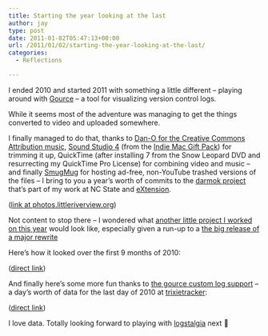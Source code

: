 ```yaml
---
title: Starting the year looking at the last
author: jay
type: post
date: 2011-01-02T05:47:13+00:00
url: /2011/01/02/starting-the-year-looking-at-the-last/
categories:
  - Reflections

---
```

I ended 2010 and started 2011 with something a little different &#8211; playing around with [Gource][1] &#8211; a tool for visualizing version control logs.

While it seems most of the adventure was managing to get the things converted to video and uploaded somewhere.

I finally managed to do that, thanks to [Dan-O for the Creative Commons Attribution music][2], [Sound Studio 4][3] (from the [Indie Mac Gift Pack][4]) for trimming it up, QuickTime (after installing 7 from the Snow Leopard DVD and resurrecting my QuickTime Pro License) for combining video and music &#8211; and finally [SmugMug][5] for hosting ad-free, non-YouTube trashed versions of the files &#8211; I bring to you a year’s worth of commits to the [darmok project][6] that’s part of my work at NC State and [eXtension][7].

([link at photos.littleriverview.org][8])

Not content to stop there &#8211; I wondered what [another little project I worked on this year][9] would look like, especially given a run-up to a [the big release of a major rewrite][10]

Here’s how it looked over the first 9 months of 2010:

([direct link][11])

And finally here’s some more fun thanks to [the gource custom log support][12] &#8211; a day’s worth of data for the last day of 2010 at [trixietracker][13]:

([direct link][14])

I love data. Totally looking forward to playing with [logstalgia][15] next 🙂

 [1]: http://code.google.com/p/gource/
 [2]: http://www.danosongs.com/
 [3]: http://www.felttip.com/ss/
 [4]: https://indiemacgiftpack.com/
 [5]: http://smugmug.com
 [6]: https://github.com/extension/darmok
 [7]: http://www.extension.org
 [8]: http://photos.littleriverview.org/Movies/video/15291444_bExZj#1144070717_XmyQj-A-LB
 [9]: http://www.trixietracker.com/
 [10]: http://www.trixietracker.com/inside/2010/07/final-countdown-to-releasing-trixie-tracker/
 [11]: http://photos.littleriverview.org/Movies/video/15291444_bExZj#1144044403_oTYH4-A-LB
 [12]: http://code.google.com/p/gource/wiki/CustomLogFormat
 [13]: http://trixietracker.com
 [14]: http://photos.littleriverview.org/Movies/video/15291444_bExZj#1143980245_J6PE9-A-LB
 [15]: http://code.google.com/p/logstalgia/
